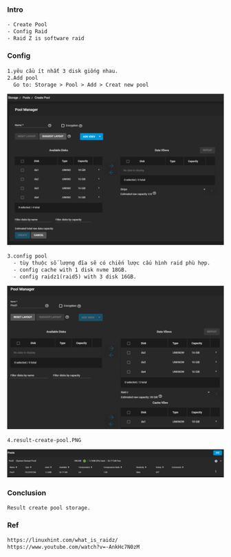 
### Intro
    - Create Pool    
    - Config Raid
    - Raid Z is software raid

### Config
    1.yêu cầu ít nhất 3 disk giống nhau.
    2.Add pool
      Go to: Storage > Pool > Add > Creat new pool
   <p align="center"><img src="https://github.com/hieunt84/play-truenas/blob/master/images/add-pool.PNG" /></p>
 
    3.config pool
      - tùy thuộc số lượng đĩa sẽ có chiến lược cấu hình raid phù hợp.
      - config cache with 1 disk nvme 18GB.
      - config raidz1(raid5) with 3 disk 16GB.
   <p align="center"><img src="https://github.com/hieunt84/play-truenas/blob/master/images/config-pool.PNG" /></p>

    4.result-create-pool.PNG
   <p align="center"><img src="https://github.com/hieunt84/play-truenas/blob/master/images/result-create-pool.PNG" /></p>
  
### Conclusion
    Result create pool storage.
### Ref
    https://linuxhint.com/what_is_raidz/
    https://www.youtube.com/watch?v=-AnkHc7N0zM

   
